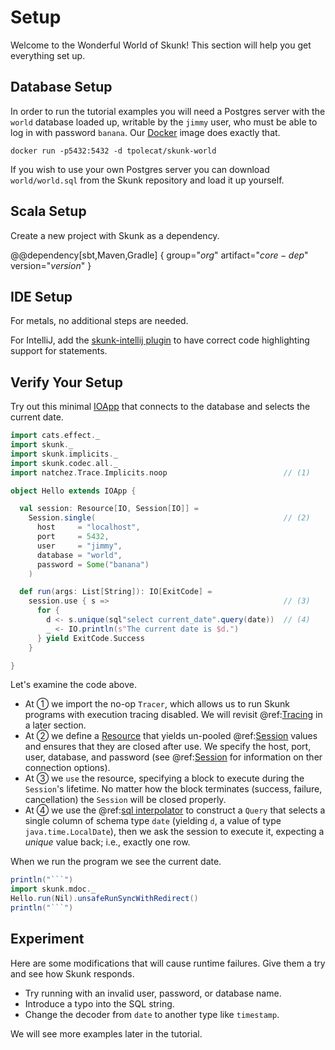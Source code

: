 # Setup

Welcome to the Wonderful World of Skunk! This section will help you get everything set up.

## Database Setup

In order to run the tutorial examples you will need a Postgres server with the `world` database loaded up, writable by the `jimmy` user, who must be able to log in with password `banana`. Our [Docker](http://docker.com) image does exactly that.

```
docker run -p5432:5432 -d tpolecat/skunk-world
```

If you wish to use your own Postgres server you can download `world/world.sql` from the Skunk repository and load it up yourself.

## Scala Setup

Create a new project with Skunk as a dependency.

@@dependency[sbt,Maven,Gradle] {
  group="$org$"
  artifact="$core-dep$"
  version="$version$"
}

## IDE Setup

For metals, no additional steps are needed.

For IntelliJ, add the [skunk-intellij plugin](https://github.com/trobert/skunk-intellij) to have correct code highlighting support for statements.

## Verify Your Setup

Try out this minimal [IOApp](https://typelevel.org/cats-effect/datatypes/ioapp.html) that connects to the database and selects the current date.

```scala mdoc
import cats.effect._
import skunk._
import skunk.implicits._
import skunk.codec.all._
import natchez.Trace.Implicits.noop                          // (1)

object Hello extends IOApp {

  val session: Resource[IO, Session[IO]] =
    Session.single(                                          // (2)
      host     = "localhost",
      port     = 5432,
      user     = "jimmy",
      database = "world",
      password = Some("banana")
    )

  def run(args: List[String]): IO[ExitCode] =
    session.use { s =>                                       // (3)
      for {
        d <- s.unique(sql"select current_date".query(date))  // (4)
        _ <- IO.println(s"The current date is $d.")
      } yield ExitCode.Success
    }

}
```

Let's examine the code above.

- At ① we import the no-op `Tracer`, which allows us to run Skunk programs with execution tracing disabled. We will revisit @ref:[Tracing](Tracing.md) in a later section.
- At ② we define a [Resource](https://typelevel.org/cats-effect/datatypes/resource.html) that yields un-pooled @ref:[Session](../reference/Sessions.md) values and ensures that they are closed after use. We specify the host, port, user, database, and password (see @ref:[Session](../reference/Sessions.md) for information on ther connection options).
- At ③ we `use` the resource, specifying a block to execute during the `Session`'s lifetime. No matter how the block terminates (success, failure, cancellation) the `Session` will be closed properly.
- At ④ we use the @ref:[sql interpolator](../reference/Fragments.md) to construct a `Query` that selects a single column of schema type `date` (yielding `d`, a value of type `java.time.LocalDate`), then we ask the session to execute it, expecting a *unique* value back; i.e., exactly one row.

When we run the program we see the current date.

```scala mdoc:compile-only
println("```")
import skunk.mdoc._
Hello.run(Nil).unsafeRunSyncWithRedirect()
println("```")
```

## Experiment

Here are some modifications that will cause runtime failures. Give them a try and see how Skunk responds.

- Try running with an invalid user, password, or database name.
- Introduce a typo into the SQL string.
- Change the decoder from `date` to another type like `timestamp`.

We will see more examples later in the tutorial.

